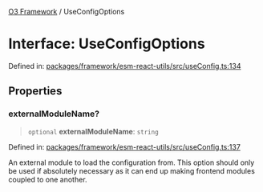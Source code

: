 [O3 Framework](../API.md) / UseConfigOptions

# Interface: UseConfigOptions

Defined in: [packages/framework/esm-react-utils/src/useConfig.ts:134](https://github.com/openmrs/openmrs-esm-core/blob/main/packages/framework/esm-react-utils/src/useConfig.ts#L134)

## Properties

### externalModuleName?

> `optional` **externalModuleName**: `string`

Defined in: [packages/framework/esm-react-utils/src/useConfig.ts:137](https://github.com/openmrs/openmrs-esm-core/blob/main/packages/framework/esm-react-utils/src/useConfig.ts#L137)

An external module to load the configuration from. This option should only be used if
absolutely necessary as it can end up making frontend modules coupled to one another.
